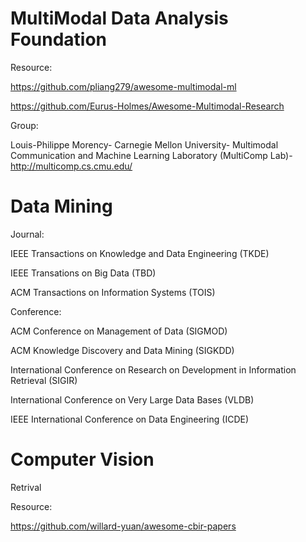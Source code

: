 # MultiModal Data Analysis Foundation

Resource:

https://github.com/pliang279/awesome-multimodal-ml

https://github.com/Eurus-Holmes/Awesome-Multimodal-Research

Group:

Louis-Philippe Morency-
Carnegie Mellon University-
Multimodal Communication and Machine Learning Laboratory (MultiComp Lab)-
http://multicomp.cs.cmu.edu/

# Data Mining

Journal:

IEEE Transactions on Knowledge and Data Engineering (TKDE)

IEEE Transations on Big Data (TBD)

ACM Transactions on Information Systems (TOIS)

Conference:

ACM Conference on Management of Data (SIGMOD)

ACM Knowledge Discovery and Data Mining (SIGKDD)

International Conference on Research on Development in Information Retrieval (SIGIR)

International Conference on Very Large Data Bases (VLDB)

IEEE International Conference on Data Engineering (ICDE)

# Computer Vision

Retrival

Resource:

https://github.com/willard-yuan/awesome-cbir-papers



